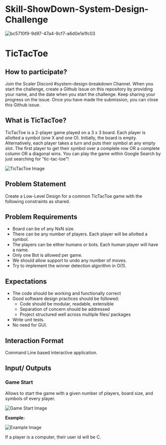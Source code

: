# Skill-ShowDown-System-Design-Challenge


![bc5710f9-9d97-47a4-9cf7-a6d0e1e1fc03](https://github.com/shivscaler/Lecture2_Asgn2_EditorialRepo/assets/129844674/0f861d5d-e464-4a0b-992d-e5a729b9b2a0)

# TicTacToe

## How to participate?
Join the Scaler Discord #system-design-breakdown Channel. 
When you start the challenge, create a Github Issue on this repository by providing your name, and the date when you start the challenge. Keep sharing your progress on the issue. Once you have made the submission, you can close this Github issue. 

## What is TicTacToe?

TicTacToe is a 2-player game played on a 3 x 3 board. Each player is allotted a symbol (one X and one O). Initially, the board is empty. Alternatively, each player takes a turn and puts their symbol at any empty slot. The first player to get their symbol over a complete row OR a complete column OR a diagonal wins. You can play the game within Google Search by just searching for “tic-tac-toe”!

![TicTacToe Image](https://github.com/shivscaler/Lecture2_Asgn2_EditorialRepo/assets/129844674/1b355805-caca-4c9a-a22f-0ee44d61dc32)


## Problem Statement
Create a Low-Level Design for a common TicTacToe game with the following constraints as shared. 

## Problem Requirements

- Board can be of any NxN size.
- There can be any number of players. Each player will be allotted a symbol.
- The players can be either humans or bots. Each human player will have a name.
- Only one Bot is allowed per game.
- We should allow support to undo any number of moves.
- Try to implement the winner detection algorithm in O(1).

## Expectations

- The code should be working and functionally correct
- Good software design practices should be followed:
  - Code should be modular, readable, extensible
  - Separation of concern should be addressed
  - Project structured well across multiple files/ packages
- Write unit tests.
- No need for GUI.

## Interaction Format

Command Line based interactive application.

## Input/ Outputs

### Game Start

Allows to start the game with a given number of players, board size, and symbols of every player.

![Game Start Image](https://github.com/shivscaler/Lecture2_Asgn2_EditorialRepo/assets/129844674/225c613f-c026-4083-a361-633e172463f6)

**Example:**

![Example Image](https://github.com/shivscaler/Lecture2_Asgn2_EditorialRepo/assets/129844674/50ffecbc-1cc8-4309-a87f-63f5957e29ba)

If a player is a computer, their user id will be C.

